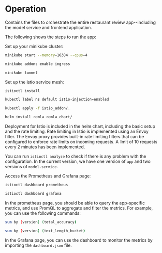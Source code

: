 # Operation

Contains the files to orchestrate the entire restaurant review app--including the model service and frontend application.

The following shows the steps to run the app:


Set up your minikube cluster:
```bash
minikube start --memory=16384 --cpus=4

minikube addons enable ingress

minikube tunnel
```

Set up the istio service mesh:
```bash
istioctl install

kubectl label ns default istio-injection=enabled

kubectl apply -f istio_addon/.

helm install remla remla_chart/

```



Deployment for Istio is included in the helm chart, including the basic setup and the rate limiting.
Rate limiting in Istio is implemented using an Envoy filter. The Envoy proxy provides built-in rate limiting filters that can be configured to enforce rate limits on incoming requests. 
A limit of 10 requests every 2 minutes has been implemented.

You can run `istioctl analyze` to check if there is any problem with the configuration.
In the current version, we have one version of `app` and two versions of `model-service`.


Access the Prometheus and Grafana page:
```bash
istioctl dashboard prometheus

istioctl dashboard grafana
```

In the prometheus page, you should be able to query the app-specific metrics, and use PromQL to aggregate and filter the metrics.
For example, you can use the following commands:

```bash
sum by (version) (total_accuracy)

sum by (version) (text_length_bucket)
```

In the Grafana page, you can use the dashboard to monitor the metrics by importing the `dashboard.json` file.

